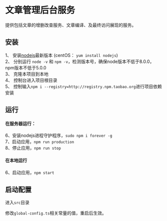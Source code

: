 # 文章管理后台服务

提供包括文章的增删改查服务、文章编译、及最终访问展现的服务。

## 安装

1、 安装[nodejs](https://nodejs.org/en/)最新版本  (centOS： `yum install nodejs`)  
2、 分别运行 `node -v` 和 `npm -v`，检测版本号，确保node版本不低于8.0.0，npm版本不低于5.0.0  
3、 克隆本项目到本地    
4、 控制台进入项目根目录  
5、 控制输入`npm i --registry=http://registry.npm.taobao.org`进行项目依赖安装    


## 运行

#### 在服务器运行：
6、安装nodejs进程守护程序，`sudo npm i forever -g`   
7、启动应用，`npm run production`  
8、停止应用，`npm run stop`  

#### 在本地运行

6、启动应用，`npm start` 

## 启动配置

进入`src`目录

修改`global-config.ts`相关常量的值，重启后生效。

